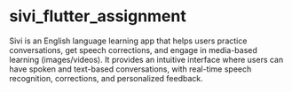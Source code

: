 # sivi_flutter_assignment
Sivi is an English language learning app that helps users practice conversations, get speech corrections, and engage in media-based learning (images/videos). It provides an intuitive interface where users can have spoken and text-based conversations, with real-time speech recognition, corrections, and personalized feedback.
